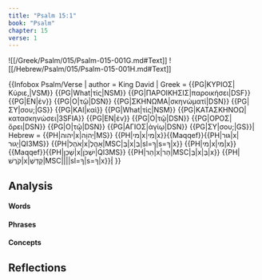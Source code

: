 ```yaml
---
title: "Psalm 15:1"
book: "Psalm"
chapter: 15
verse: 1
---
```

![[/Greek/Psalm/015/Psalm-015-001G.md#Text]]
![[/Hebrew/Psalm/015/Psalm-015-001H.md#Text]]

{{Infobox Psalm/Verse |
  author = King David |
  Greek = {{PG|ΚΥΡΙΟΣ|Κύριε,|VSM}} {{PG|What|τίς|NSM}} {{PG|ΠΑΡΟΙΚΗΣΙΣ|παροικήσει|DSF}} {{PG|ΕΝ|ἐν}} {{PG|Ο|τῷ|DSN}} {{PG|ΣΚΗΝΩΜΑ|σκηνώματί|DSN}} {{PG|ΣΥ|σου;|GS}} {{PG|ΚΑΙ|καὶ}} {{PG|What|τίς|NSM}} {{PG|ΚΑΤΑΣΚΗΝΟΩ|κατασκηνώσει|3SFIA}} {{PG|ΕΝ|ἐν}} {{PG|Ο|τῷ|DSN}} {{PG|ΟΡΟΣ|ὄρει|DSN}} {{PG|Ο|τῷ|DSN}} {{PG|ΑΓΙΟΣ|ἁγίῳ|DSN}} {{PG|ΣΥ|σου;|GS}}|
  Hebrew = {{PH|יהוה|x|יְהוָֹה|MS}} {{PH|מי|x|מִי|x}}{{Maqqef}}{{PH|גּוּר|x|יָגוּר|QI3MS}} {{PH|אֹהֶל|x|אָהֳלֶ|MSC|בְּ|x|בְּ|sl=ךָ|s=ךָ|x}} {{PH|מי|x|מִי|x}}{{Maqqef}}{{PH|שָׁכַן|x|יִשְׁכֹּן|QI3MS}} {{PH|הַר|x|הַר|MSC|בְּ|x|בְּ|x}} {{PH|קֹרֶשׁ|x|קָדְשֶׁ|MSC||||sl=ךָ|s=ךָ|x}}׃|
}}

## Analysis

#### Words

#### Phrases

#### Concepts

## Reflections
